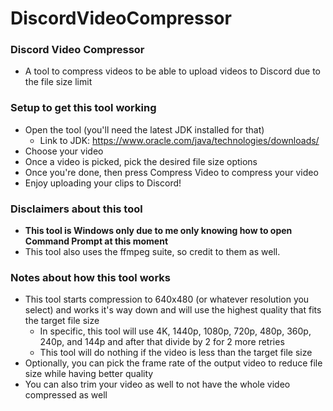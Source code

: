 # DiscordVideoCompressor

### Discord Video Compressor
* A tool to compress videos to be able to upload videos to Discord due to the file size limit

### Setup to get this tool working
* Open the tool (you'll need the latest JDK installed for that)
    * Link to JDK: https://www.oracle.com/java/technologies/downloads/
* Choose your video
* Once a video is picked, pick the desired file size options
* Once you're done, then press Compress Video to compress your video
* Enjoy uploading your clips to Discord!

### Disclaimers about this tool
* **This tool is Windows only due to me only knowing how to open Command Prompt at this moment**
* This tool also uses the ffmpeg suite, so credit to them as well.

### Notes about how this tool works
* This tool starts compression to 640x480 (or whatever resolution you select) and works it's way down and will use the highest quality that fits the target file size
  * In specific, this tool will use 4K, 1440p, 1080p, 720p, 480p, 360p, 240p, and 144p and after that divide by 2 for 2 more retries
  * This tool will do nothing if the video is less than the target file size
* Optionally, you can pick the frame rate of the output video to reduce file size while having better quality
* You can also trim your video as well to not have the whole video compressed as well